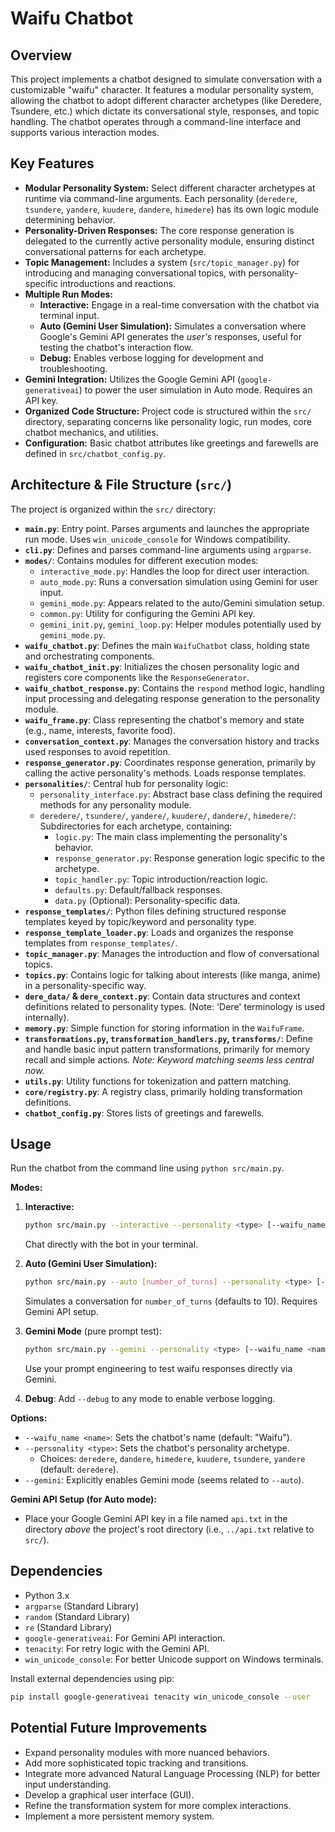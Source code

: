 # Waifu Chatbot

## Overview

This project implements a chatbot designed to simulate conversation with a customizable "waifu" character. It features a modular personality system, allowing the chatbot to adopt different character archetypes (like Deredere, Tsundere, etc.) which dictate its conversational style, responses, and topic handling. The chatbot operates through a command-line interface and supports various interaction modes.

## Key Features

*   **Modular Personality System:** Select different character archetypes at runtime via command-line arguments. Each personality (`deredere`, `tsundere`, `yandere`, `kuudere`, `dandere`, `himedere`) has its own logic module determining behavior.
*   **Personality-Driven Responses:** The core response generation is delegated to the currently active personality module, ensuring distinct conversational patterns for each archetype.
*   **Topic Management:** Includes a system (`src/topic_manager.py`) for introducing and managing conversational topics, with personality-specific introductions and reactions.
*   **Multiple Run Modes:**
    *   **Interactive:** Engage in a real-time conversation with the chatbot via terminal input.
    *   **Auto (Gemini User Simulation):** Simulates a conversation where Google's Gemini API generates the *user's* responses, useful for testing the chatbot's interaction flow.
    *   **Debug:** Enables verbose logging for development and troubleshooting.
*   **Gemini Integration:** Utilizes the Google Gemini API (`google-generativeai`) to power the user simulation in Auto mode. Requires an API key.
*   **Organized Code Structure:** Project code is structured within the `src/` directory, separating concerns like personality logic, run modes, core chatbot mechanics, and utilities.
*   **Configuration:** Basic chatbot attributes like greetings and farewells are defined in `src/chatbot_config.py`.

## Architecture & File Structure (`src/`)

The project is organized within the `src/` directory:

*   **`main.py`**: Entry point. Parses arguments and launches the appropriate run mode. Uses `win_unicode_console` for Windows compatibility.
*   **`cli.py`**: Defines and parses command-line arguments using `argparse`.
*   **`modes/`**: Contains modules for different execution modes:
    *   `interactive_mode.py`: Handles the loop for direct user interaction.
    *   `auto_mode.py`: Runs a conversation simulation using Gemini for user input.
    *   `gemini_mode.py`: Appears related to the auto/Gemini simulation setup.
    *   `common.py`: Utility for configuring the Gemini API key.
    *   `gemini_init.py`, `gemini_loop.py`: Helper modules potentially used by `gemini_mode.py`.
*   **`waifu_chatbot.py`**: Defines the main `WaifuChatbot` class, holding state and orchestrating components.
*   **`waifu_chatbot_init.py`**: Initializes the chosen personality logic and registers core components like the `ResponseGenerator`.
*   **`waifu_chatbot_response.py`**: Contains the `respond` method logic, handling input processing and delegating response generation to the personality module.
*   **`waifu_frame.py`**: Class representing the chatbot's memory and state (e.g., name, interests, favorite food).
*   **`conversation_context.py`**: Manages the conversation history and tracks used responses to avoid repetition.
*   **`response_generator.py`**: Coordinates response generation, primarily by calling the active personality's methods. Loads response templates.
*   **`personalities/`**: Central hub for personality logic:
    *   `personality_interface.py`: Abstract base class defining the required methods for any personality module.
    *   `deredere/`, `tsundere/`, `yandere/`, `kuudere/`, `dandere/`, `himedere/`: Subdirectories for each archetype, containing:
        *   `logic.py`: The main class implementing the personality's behavior.
        *   `response_generator.py`: Response generation logic specific to the archetype.
        *   `topic_handler.py`: Topic introduction/reaction logic.
        *   `defaults.py`: Default/fallback responses.
        *   `data.py` (Optional): Personality-specific data.
*   **`response_templates/`**: Python files defining structured response templates keyed by topic/keyword and personality type.
*   **`response_template_loader.py`**: Loads and organizes the response templates from `response_templates/`.
*   **`topic_manager.py`**: Manages the introduction and flow of conversational topics.
*   **`topics.py`**: Contains logic for talking about interests (like manga, anime) in a personality-specific way.
*   **`dere_data/` & `dere_context.py`**: Contain data structures and context definitions related to personality types. (Note: 'Dere' terminology is used internally).
*   **`memory.py`**: Simple function for storing information in the `WaifuFrame`.
*   **`transformations.py`, `transformation_handlers.py`, `transforms/`**: Define and handle basic input pattern transformations, primarily for memory recall and simple actions. *Note: Keyword matching seems less central now.*
*   **`utils.py`**: Utility functions for tokenization and pattern matching.
*   **`core/registry.py`**: A registry class, primarily holding transformation definitions.
*   **`chatbot_config.py`**: Stores lists of greetings and farewells.

## Usage

Run the chatbot from the command line using `python src/main.py`.

**Modes:**

1.  **Interactive:**
    ```bash
    python src/main.py --interactive --personality <type> [--waifu_name <name>] [--debug]
    ```
    Chat directly with the bot in your terminal.

2.  **Auto (Gemini User Simulation):**
    ```bash
    python src/main.py --auto [number_of_turns] --personality <type> [--waifu_name <name>] [--debug]
    ```
    Simulates a conversation for `number_of_turns` (defaults to 10). Requires Gemini API setup.

3.  **Gemini Mode** (pure prompt test):
    ```bash
    python src/main.py --gemini --personality <type> [--waifu_name <name>] [--debug]
    ```
    Use your prompt engineering to test waifu responses directly via Gemini.

4.  **Debug**:
    Add `--debug` to any mode to enable verbose logging.

**Options:**

*   `--waifu_name <name>`: Sets the chatbot's name (default: "Waifu").
*   `--personality <type>`: Sets the chatbot's personality archetype.
    *   Choices: `deredere`, `dandere`, `himedere`, `kuudere`, `tsundere`, `yandere` (default: `deredere`).
*   `--gemini`: Explicitly enables Gemini mode (seems related to `--auto`).

**Gemini API Setup (for Auto mode):**

*   Place your Google Gemini API key in a file named `api.txt` in the directory *above* the project's root directory (i.e., `../api.txt` relative to `src/`).

## Dependencies

*   Python 3.x
*   `argparse` (Standard Library)
*   `random` (Standard Library)
*   `re` (Standard Library)
*   `google-generativeai`: For Gemini API interaction.
*   `tenacity`: For retry logic with the Gemini API.
*   `win_unicode_console`: For better Unicode support on Windows terminals.

Install external dependencies using pip:

```bash
pip install google-generativeai tenacity win_unicode_console --user
```

## Potential Future Improvements

*   Expand personality modules with more nuanced behaviors.
*   Add more sophisticated topic tracking and transitions.
*   Integrate more advanced Natural Language Processing (NLP) for better input understanding.
*   Develop a graphical user interface (GUI).
*   Refine the transformation system for more complex interactions.
*   Implement a more persistent memory system.
